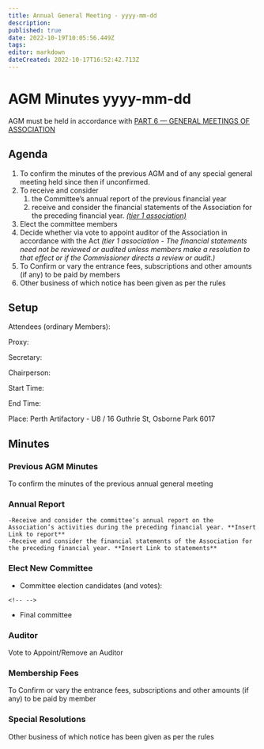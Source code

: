 ```yaml
---
title: Annual General Meeting - yyyy-mm-dd
description: 
published: true
date: 2022-10-19T10:05:56.449Z
tags: 
editor: markdown
dateCreated: 2022-10-17T16:52:42.713Z
---
```


# AGM Minutes yyyy-mm-dd

AGM must be held in accordance with [PART 6 — GENERAL MEETINGS OF ASSOCIATION](https://wiki.artifactory.org.au/doku.php?id=constitution#annual_general_meeting)

## Agenda

1.  To confirm the minutes of the previous AGM and of any special general meeting held since then if unconfirmed.
2.  To receive and consider
    1.  the Committee’s annual report of the previous financial year
    2.  receive and consider the financial statements of the Association for the preceding financial year. *[(tier 1 association)](https://www.commerce.wa.gov.au/publications/financial-reporting-under-new-associations-law)*
3.  Elect the committee members
4.  Decide whether via vote to appoint auditor of the Association in accordance with the Act *(tier 1 association - The financial statements need not be reviewed or audited unless members make a resolution to that effect or if the Commissioner directs a review or audit.)*
5.  To Confirm or vary the entrance fees, subscriptions and other amounts (if any) to be paid by members
6.  Other business of which notice has been given as per the rules

## Setup

Attendees (ordinary Members):

Proxy:

Secretary:

Chairperson:

Start Time:

End Time:

Place: Perth Artifactory - U8 / 16 Guthrie St, Osborne Park 6017

## Minutes

### Previous AGM Minutes

To confirm the minutes of the previous annual general meeting

### Annual Report

    -Receive and consider the committee’s annual report on the Association’s activities during the preceding financial year. **Insert Link to report**
    -Receive and consider the financial statements of the Association for the preceding financial year. **Insert Link to statements**

### Elect New Committee

-   Committee election candidates (and votes):

```{=html}
<!-- -->
```
-   Final committee

### Auditor

Vote to Appoint/Remove an Auditor

### Membership Fees

To Confirm or vary the entrance fees, subscriptions and other amounts (if any) to be paid by member

### Special Resolutions

Other business of which notice has been given as per the rules
